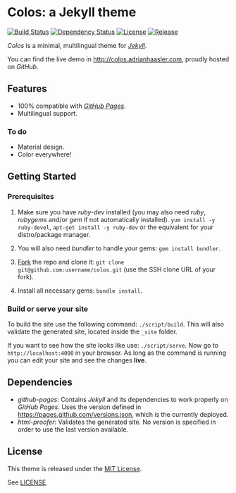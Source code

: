 Colos: a Jekyll theme
=====================

[![Build Status](https://travis-ci.org/ahaasler/colos.svg?branch=gh-pages)](https://travis-ci.org/ahaasler/colos)
[![Dependency Status](https://gemnasium.com/ahaasler/colos.svg)](https://gemnasium.com/ahaasler/colos)
[![License](https://img.shields.io/badge/license-MIT-blue.svg)](LICENSE)
[![Release](https://img.shields.io/github/release/ahaasler/colos.svg?style=flat)](https://github.com/ahaasler/colos/releases/tag/v0.1.0)

*Colos* is a minimal, multilingual theme for *[Jekyll](http://jekyllrb.com/ "Jekyll &bull; Simple, blog-aware, static sites")*.

You can find the live demo in http://colos.adrianhaasler.com, proudly hosted on *GitHub*.

Features
--------

- 100% compatible with *[GitHub Pages](https://pages.github.com/ "GitHub Pages")*.
- Multilingual support.

### To do

- Material design.
- Color everywhere!

Getting Started
---------------

### Prerequisites

1. Make sure you have *ruby-dev* installed (you may also need *ruby*, *rubygems* and/or *gem* if not automatically installed). `yum install -y ruby-devel`, `apt-get install -y ruby-dev` or the equivalent for your distro/package manager.

2. You will also need *bundler* to handle your gems: `gem install bundler`.

3. [Fork](https://github.com/ahaasler/colos/fork "Fork your own copy of ahaasler/colos to your account") the repo and clone it: `git clone git@github.com:username/colos.git` (use the SSH clone URL of your fork).

4. Install all necessary gems: `bundle install`.

### Build or serve your site

To build the site use the following command: `./script/build`. This will also validate the generated site, located inside the `_site` folder.

If you want to see how the site looks like use: `./script/serve`. Now go to `http://localhost:4000` in your browser. As long as the command is running you can edit your site and see the changes **live**.

Dependencies
------------

- *github-pages*: Contains *Jekyll* and its dependencies to work properly on *GitHub Pages*. Uses the version defined in https://pages.github.com/versions.json, which is the currently deployed.
- *html-proofer*: Validates the generated site. No version is specified in order to use the last version available.

License
-------

This theme is released under the [MIT License](http://opensource.org/licenses/MIT "The MIT License").

See [LICENSE](LICENSE "The MIT License").
